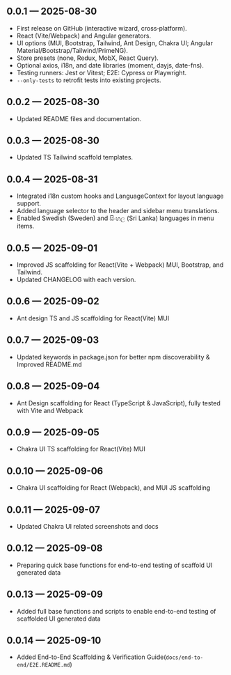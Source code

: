 ## 0.0.1 — 2025-08-30
- First release on GitHub (interactive wizard, cross‑platform).
- React (Vite/Webpack) and Angular generators.
- UI options (MUI, Bootstrap, Tailwind, Ant Design, Chakra UI; Angular Material/Bootstrap/Tailwind/PrimeNG).
- Store presets (none, Redux, MobX, React Query).
- Optional axios, i18n, and date libraries (moment, dayjs, date-fns).
- Testing runners: Jest or Vitest; E2E: Cypress or Playwright.
- `--only-tests` to retrofit tests into existing projects.

## 0.0.2 — 2025-08-30
- Updated README files and documentation.

## 0.0.3 — 2025-08-30
- Updated TS Tailwind scaffold templates.

## 0.0.4 — 2025-08-31
- Integrated i18n custom hooks and LanguageContext for layout language support.
- Added language selector to the header and sidebar menu translations.
- Enabled Swedish (Sweden) and සිංහල (Sri Lanka) languages in menu items.

## 0.0.5 — 2025-09-01
- Improved JS scaffolding for React(Vite + Webpack) MUI, Bootstrap, and Tailwind.
- Updated CHANGELOG with each version.

## 0.0.6 — 2025-09-02
- Ant design TS and JS scaffolding for React(Vite) MUI

## 0.0.7 — 2025-09-03
- Updated keywords in package.json for better npm discoverability & Improved README.md

## 0.0.8 — 2025-09-04
- Ant Design scaffolding for React (TypeScript & JavaScript), fully tested with Vite and Webpack

## 0.0.9 — 2025-09-05
- Chakra UI TS scaffolding for React(Vite) MUI

## 0.0.10 — 2025-09-06
- Chakra UI scaffolding for React (Webpack), and MUI JS scaffolding

## 0.0.11 — 2025-09-07
- Updated Chakra UI related screenshots and docs

## 0.0.12 — 2025-09-08
- Preparing quick base functions for end-to-end testing of scaffold UI generated data 

## 0.0.13 — 2025-09-09
- Added full base functions and scripts to enable end-to-end testing of scaffolded UI generated data 

## 0.0.14 — 2025-09-10
- Added End-to-End Scaffolding & Verification Guide(`docs/end-to-end/E2E.README.md`)